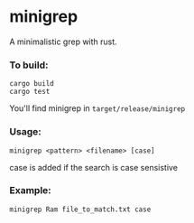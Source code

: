 # minigrep
A minimalistic grep with rust.

### To build:

    cargo build
    cargo test

You'll find minigrep in `target/release/minigrep`

### Usage:

`minigrep <pattern> <filename> [case]`

case is added if the search is case sensistive

### Example:
`minigrep Ram file_to_match.txt case`





